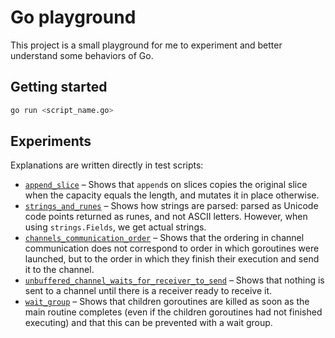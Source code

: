 # Go playground

This project is a small playground for me to experiment and better understand some behaviors of Go.

## Getting started

```bash
go run <script_name.go>
```

## Experiments

Explanations are written directly in test scripts:

- [`append_slice`](./experiments/append_slice.go) – Shows that `append`s on slices copies the original slice when the
  capacity equals the length, and mutates it in place otherwise.
- [`strings_and_runes`](./experiments/strings_and_runes.go) – Shows how strings are parsed: parsed as Unicode code
  points returned as runes, and not ASCII letters. However, when using `strings.Fields`, we get actual strings.
- [`channels_communication_order`](./experiments/channels_communication_order.go) – Shows that the ordering in channel
  communication does not correspond to order in which goroutines were launched, but to the order in which they finish
  their execution and send it to the channel.
- [`unbuffered_channel_waits_for_receiver_to_send`](./experiments/unbuffered_channel_waits_for_receiver_to_send.go) –
  Shows that nothing is sent to a channel until there is a receiver ready to receive it.
- [`wait_group`](./experiments/wait_group.go) – Shows that children goroutines are killed as soon as the main routine
  completes (even if the children goroutines had not finished executing) and that this can be prevented with a wait
  group.

